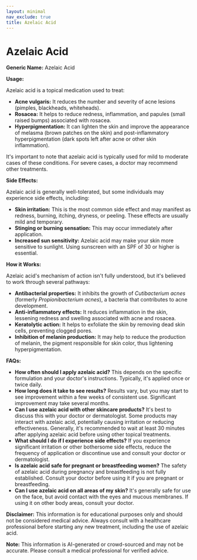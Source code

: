 ```yaml
---
layout: minimal
nav_exclude: true
title: Azelaic Acid
---
```


# Azelaic Acid

**Generic Name:** Azelaic Acid

**Usage:**

Azelaic acid is a topical medication used to treat:

* **Acne vulgaris:** It reduces the number and severity of acne lesions (pimples, blackheads, whiteheads).
* **Rosacea:** It helps to reduce redness, inflammation, and papules (small raised bumps) associated with rosacea.
* **Hyperpigmentation:** It can lighten the skin and improve the appearance of melasma (brown patches on the skin) and post-inflammatory hyperpigmentation (dark spots left after acne or other skin inflammation).

It's important to note that azelaic acid is typically used for mild to moderate cases of these conditions.  For severe cases, a doctor may recommend other treatments.


**Side Effects:**

Azelaic acid is generally well-tolerated, but some individuals may experience side effects, including:

* **Skin irritation:** This is the most common side effect and may manifest as redness, burning, itching, dryness, or peeling.  These effects are usually mild and temporary.
* **Stinging or burning sensation:** This may occur immediately after application.
* **Increased sun sensitivity:**  Azelaic acid may make your skin more sensitive to sunlight.  Using sunscreen with an SPF of 30 or higher is essential.


**How it Works:**

Azelaic acid's mechanism of action isn't fully understood, but it's believed to work through several pathways:

* **Antibacterial properties:** It inhibits the growth of *Cutibacterium acnes* (formerly *Propionibacterium acnes*), a bacteria that contributes to acne development.
* **Anti-inflammatory effects:** It reduces inflammation in the skin, lessening redness and swelling associated with acne and rosacea.
* **Keratolytic action:**  It helps to exfoliate the skin by removing dead skin cells, preventing clogged pores.
* **Inhibition of melanin production:** It may help to reduce the production of melanin, the pigment responsible for skin color, thus lightening hyperpigmentation.


**FAQs:**

* **How often should I apply azelaic acid?**  This depends on the specific formulation and your doctor's instructions.  Typically, it's applied once or twice daily.
* **How long does it take to see results?**  Results vary, but you may start to see improvement within a few weeks of consistent use.  Significant improvement may take several months.
* **Can I use azelaic acid with other skincare products?**  It's best to discuss this with your doctor or dermatologist.  Some products may interact with azelaic acid, potentially causing irritation or reducing effectiveness.  Generally, it's recommended to wait at least 30 minutes after applying azelaic acid before using other topical treatments.
* **What should I do if I experience side effects?**  If you experience significant irritation or other bothersome side effects, reduce the frequency of application or discontinue use and consult your doctor or dermatologist.
* **Is azelaic acid safe for pregnant or breastfeeding women?**  The safety of azelaic acid during pregnancy and breastfeeding is not fully established.  Consult your doctor before using it if you are pregnant or breastfeeding.
* **Can I use azelaic acid on all areas of my skin?**  It's generally safe for use on the face, but avoid contact with the eyes and mucous membranes.  If using it on other body areas, consult your doctor.


**Disclaimer:** This information is for educational purposes only and should not be considered medical advice.  Always consult with a healthcare professional before starting any new treatment, including the use of azelaic acid.


**Note:** This information is AI-generated or crowd-sourced and may not be accurate. Please consult a medical professional for verified advice.